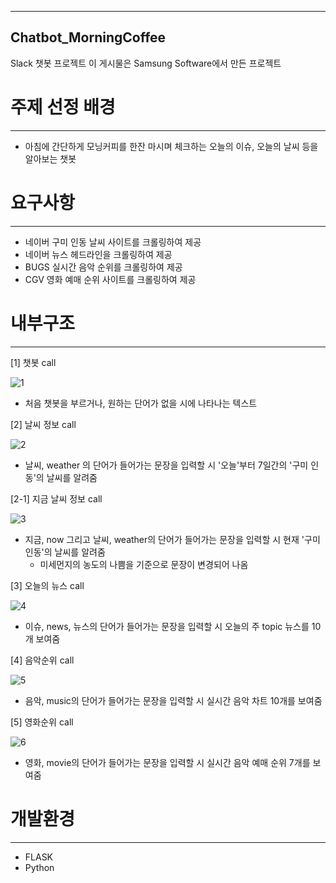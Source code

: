 
---
Chatbot_MorningCoffee
----
Slack 챗봇 프로젝트
이 게시물은 Samsung Software에서 만든 프로젝트

# 주제 선정 배경
-------------
- 아침에 간단하게 모닝커피를 한잔 마시며 체크하는 오늘의 이슈, 오늘의 날씨 등을 알아보는 챗봇

# 요구사항
-------
- 네이버 구미 인동 날씨 사이트를 크롤링하여 제공
- 네이버 뉴스 헤드라인을 크롤링하여 제공
- BUGS 실시간 음악 순위를 크롤링하여 제공
- CGV 영화 예매 순위 사이트를 크롤링하여 제공


# 내부구조
-------
[1] 챗봇 call

![1](https://user-images.githubusercontent.com/46041410/50432491-6d0c5a00-0915-11e9-91b6-d49f3834cca9.PNG)

- 처음 챗봇을 부르거나, 원하는 단어가 없을 시에 나타나는 텍스트

[2] 날씨 정보 call

![2](https://user-images.githubusercontent.com/46041410/50432502-87463800-0915-11e9-8acf-7e7d02eb34ae.PNG)
- 날씨, weather 의 단어가 들어가는 문장을 입력할 시 '오늘'부터 7일간의 '구미 인동'의 날씨를 알려줌

[2-1] 지금 날씨 정보 call


![3](https://user-images.githubusercontent.com/46041410/50432508-8ad9bf00-0915-11e9-97dc-e0133d7b7c22.PNG)

- 지금, now 그리고 날씨, weather의 단어가 들어가는 문장을 입력할 시 현재 '구미 인동'의 날씨를 알려줌
  - 미세먼지의 농도의 나쁨을 기준으로 문장이 변경되어 나옴
  
[3] 오늘의 뉴스 call


![4](https://user-images.githubusercontent.com/46041410/50432504-89a89200-0915-11e9-8673-31f72500f96e.PNG)
- 이슈, news, 뉴스의 단어가 들어가는 문장을 입력할 시 오늘의 주 topic 뉴스를 10개 보여줌

[4] 음악순위 call


![5](https://user-images.githubusercontent.com/46041410/50432505-89a89200-0915-11e9-84f1-56b9726a3682.PNG)
- 음악, music의 단어가 들어가는 문장을 입력할 시 실시간 음악 차트 10개를 보여줌

[5] 영화순위 call


![6](https://user-images.githubusercontent.com/46041410/50432506-8a412880-0915-11e9-9935-de81c214fd32.PNG)
- 영화, movie의 단어가 들어가는 문장을 입력할 시 실시간 음악 예매 순위 7개를 보여줌

  

# 개발환경 
-------- 
- FLASK
- Python
